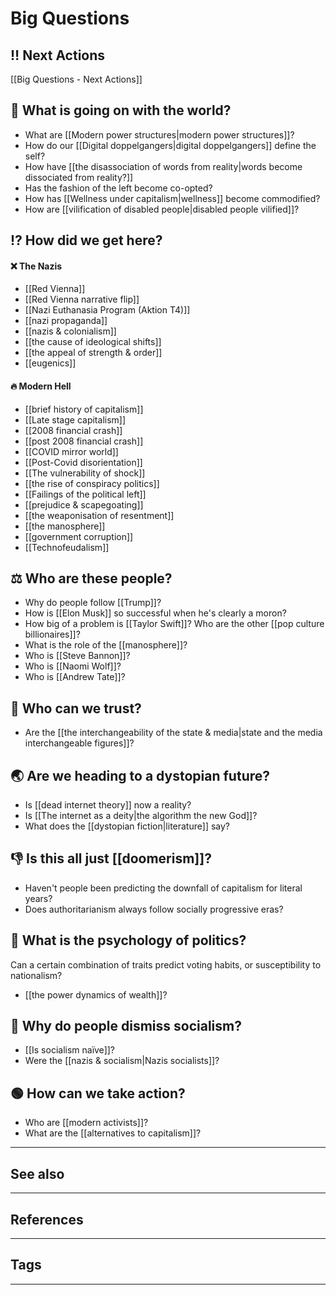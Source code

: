 # Big Questions

## ‼ Next Actions
[[Big Questions - Next Actions]]

## 🤯 What is going on with the world?

- What are [[Modern power structures|modern power structures]]?
- How do our [[Digital doppelgangers|digital doppelgangers]] define the self?
- How have [[the disassociation of words from reality|words become dissociated from reality?]]
- Has the fashion of the left become co-opted?
- How has [[Wellness under capitalism|wellness]] become commodified?
- How are [[vilification of disabled people|disabled people vilified]]?

## ⁉ How did we get here?

#### ❌ The Nazis
- [[Red Vienna]]
- [[Red Vienna narrative flip]]
- [[Nazi Euthanasia Program (Aktion T4)]]
- [[nazi propaganda]]
-  [[nazis & colonialism]]
- [[the cause of ideological shifts]]
- [[the appeal of strength & order]]
- [[eugenics]]

#### 🔥 Modern Hell
- [[brief history of capitalism]]
- [[Late stage capitalism]]
- [[2008 financial crash]]
- [[post 2008 financial crash]]
- [[COVID mirror world]]
- [[Post-Covid disorientation]]
- [[The vulnerability of shock]]
- [[the rise of conspiracy politics]]
- [[Failings of the political left]]
- [[prejudice & scapegoating]]
- [[the weaponisation of resentment]]
- [[the manosphere]]
- [[government corruption]]
- [[Technofeudalism]]

## ⚖ Who are these people?
- Why do people follow [[Trump]]?
- How is [[Elon Musk]] so successful when he's clearly a moron?
- How big of a problem is [[Taylor Swift]]? Who are the other [[pop culture billionaires]]?
- What is the role of the [[manosphere]]?
- Who is [[Steve Bannon]]?
- Who is [[Naomi Wolf]]?
- Who is [[Andrew Tate]]?
## 🧐 Who can we trust?
- Are the [[the interchangeability of the state & media|state and the media interchangeable figures]]?

## 🌏 Are we heading to a dystopian future?
- Is [[dead internet theory]] now a reality?
- Is [[The internet as a deity|the algorithm the new God]]?
- What does the [[dystopian fiction|literature]] say?


## 👎 Is this all just [[doomerism]]?
- Haven't people been predicting the downfall of capitalism for literal years?
- Does authoritarianism always follow socially progressive eras?

## 🧠 What is the psychology of politics?
Can a certain combination of traits predict voting habits, or susceptibility to nationalism?
- [[the power dynamics of wealth]]?

## 🤝 Why do people dismiss socialism?
- [[Is socialism naïve]]?
- Were the [[nazis & socialism|Nazis socialists]]?

## 🟢 How can we take action?
- Who are [[modern activists]]?
- What are the [[alternatives to capitalism]]?

---
## See also

---
## References

---
## Tags

---


